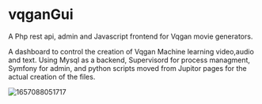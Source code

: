 # vqganGui

A Php rest api, admin and Javascript frontend for Vqgan movie generators.

A dashboard to control the creation of Vqgan Machine learning video,audio and text.
Using
Mysql as a backend,
Supervisord for process managment,
Symfony for admin,
and python scripts moved from Jupitor pages for the actual creation of the files.

![1657088051717](image/README/1657088051717.png)
